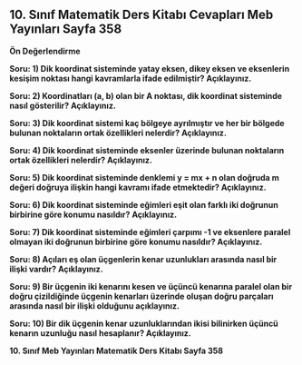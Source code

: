 ## 10. Sınıf Matematik Ders Kitabı Cevapları Meb Yayınları Sayfa 358

**Ön Değerlendirme**

**Soru: 1) Dik koordinat sisteminde yatay eksen, dikey eksen ve eksenlerin kesişim noktası hangi kavramlarla ifade edilmiştir? Açıklayınız.**

**Soru: 2) Koordinatları (a, b) olan bir A noktası, dik koordinat sisteminde nasıl gösterilir? Açıklayınız.**

**Soru: 3) Dik koordinat sistemi kaç bölgeye ayrılmıştır ve her bir bölgede bulunan noktaların ortak özellikleri nelerdir? Açıklayınız.**

**Soru: 4) Dik koordinat sisteminde eksenler üzerinde bulunan noktaların ortak özellikleri nelerdir? Açıklayınız.**

**Soru: 5) Dik koordinat sisteminde denklemi y = mx + n olan doğruda m değeri doğruya ilişkin hangi kavramı ifade etmektedir? Açıklayınız.**

**Soru: 6) Dik koordinat sisteminde eğimleri eşit olan farklı iki doğrunun birbirine göre konumu nasıldır? Açıklayınız.**

**Soru: 7) Dik koordinat sisteminde eğimleri çarpımı -1 ve eksenlere paralel olmayan iki doğrunun birbirine göre konumu nasıldır? Açıklayınız.**

**Soru: 8) Açıları eş olan üçgenlerin kenar uzunlukları arasında nasıl bir ilişki vardır? Açıklayınız.**

**Soru: 9) Bir üçgenin iki kenarını kesen ve üçüncü kenarına paralel olan bir doğru çizildiğinde üçgenin kenarları üzerinde oluşan doğru parçaları arasında nasıl bir ilişki olduğunu açıklayınız.**

**Soru: 10) Bir dik üçgenin kenar uzunluklarından ikisi bilinirken üçüncü kenarın uzunluğu nasıl hesaplanır? Açıklayınız.**

**10. Sınıf Meb Yayınları Matematik Ders Kitabı Sayfa 358**